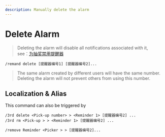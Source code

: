 ```yaml
---
description: Manually delete the alarm
---
```


# Delete Alarm

> Deleting the alarm will disable all notifications associated with it, see：[为抽奖禁用提醒器](disable.md)

```
/remand delete [提醒器编号1] [提醒器编号2]...
```

> The same alarm created by different users will have the same number. Deleting the alarm will not prevent others from using this number.

## Localization & Alias

This command can also be triggered by

```
/3rd delete <Pick-up number> > <Reminder 1> [提醒器编号2] ...
/3rd rm <Pick-up > > <Reminder 1> [提醒器编号2] ...

/remove Reminder <Picker > > [提醒器编号2]...
```

